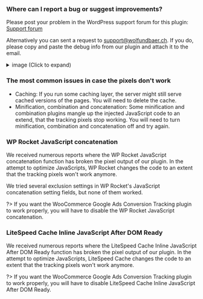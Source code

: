 ### Where can I report a bug or suggest improvements?

Please post your problem in the WordPress support forum for this plugin: [Support forum](https://wordpress.org/support/plugin/woocommerce-google-adwords-conversion-tracking-tag)

Alternatively you can sent a request to [support@wolfundbaer.ch](mailto:support@wolfundbaer.ch). If you do, please copy and paste the debug info from our plugin and attach it to the email. 

<details>
<summary>image (Click to expand)</summary>

![Copy the debug info](_media/copy-debug-info.png)
</details>

### The most common issues in case the pixels don't work

- Caching: If you run some caching layer, the server might still serve cached versions of the pages. You will need to delete the cache.
- Minification, combination and concatenation: Some minification and combination plugins mangle up the injected JavaScript code to an extend, that the tracking pixels stop working. You will need to turn minification, combination and concatenation off and try again. 


### WP Rocket JavaScript concatenation

We received numerous reports where the WP Rocket JavaScript concatenation function has broken the pixel output of our plugin. In the attempt to optimize JavaScripts, WP Rocket changes the code to an extent that the tracking pixels won't work anymore. 
 
We tried several exclusion settings in WP Rocket's JavaScript concatenation setting fields, but none of them worked. 
 
?> If you want the WooCommerce Google Ads Conversion Tracking plugin to work properly, you will have to disable the WP Rocket JavaScript concatenation.

### LiteSpeed Cache Inline JavaScript After DOM Ready

We received numerous reports where the LiteSpeed Cache Inline JavaScript After DOM Ready function has broken the pixel output of our plugin. In the attempt to optimize JavaScripts, LiteSpeed Cache changes the code to an extent that the tracking pixels won't work anymore. 

?> If you want the WooCommerce Google Ads Conversion Tracking plugin to work properly, you will have to disable LiteSpeed Cache Inline JavaScript After DOM Ready.
